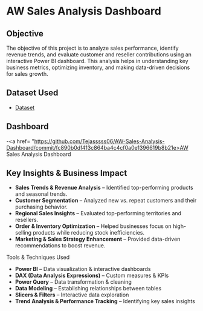 # AW Sales Analysis Dashboard
## Objective
The objective of this project is to analyze sales performance, identify revenue trends, and evaluate customer and reseller contributions using an interactive Power BI dashboard. This analysis helps in understanding key business metrics, optimizing inventory, and making data-driven decisions for sales growth.

## Dataset Used
- <a href= "https://github.com/Tejasssss06/AW-Sales-Analysis-Dashboard/commit/f39a6f744aee219c23b1489e55ae0c18e00321a7">Dataset</a>

## Dashboard
-<a href= "https://github.com/Tejasssss06/AW-Sales-Analysis-Dashboard/commit/fc890b0df413c864ba4c4cf0a0e1396619b8b21e>AW Sales Analysis Dashboard</a>

## Key Insights & Business Impact
- **Sales Trends & Revenue Analysis** – Identified top-performing products and seasonal trends.
- **Customer Segmentation** – Analyzed new vs. repeat customers and their purchasing behavior.
- **Regional Sales Insights** – Evaluated top-performing territories and resellers.
- **Order & Inventory Optimization** – Helped businesses focus on high-selling products while reducing stock inefficiencies.
- **Marketing & Sales Strategy Enhancement** – Provided data-driven recommendations to boost revenue.

 Tools & Techniques Used
- **Power BI** – Data visualization & interactive dashboards
- **DAX (Data Analysis Expressions)** – Custom measures & KPIs
- **Power Query** – Data transformation & cleaning
- **Data Modeling** – Establishing relationships between tables
- **Slicers & Filters** – Interactive data exploration
- **Trend Analysis & Performance Tracking** – Identifying key sales insights
